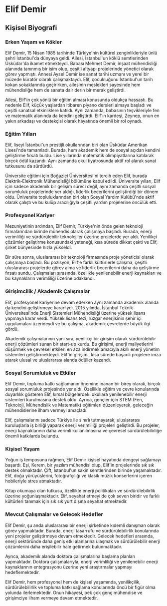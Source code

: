 # Elif Demir
## Kişisel Biyografi

### Erken Yaşam ve Kökler

Elif Demir, 15 Nisan 1985 tarihinde Türkiye'nin kültürel zenginlikleriyle ünlü şehri İstanbul'da dünyaya geldi. Ailesi, İstanbul'un köklü semtlerinden Üsküdar'da ikamet etmekteydi. Babası Mehmet Demir, inşaat mühendisliği alanında tanınmış bir isim olup, çeşitli altyapı projelerinde yönetici olarak görev yapmıştı. Annesi Aysel Demir ise sanat tarihi uzmanı ve yerel bir müzede küratör olarak çalışmaktaydı. Elif, çocukluğunu İstanbul'un tarih kokan sokaklarında geçirirken, ailesinin meslekleri sayesinde hem mühendisliğe hem de sanata dair derin bir merak geliştirdi.

Ailesi, Elif'in çok yönlü bir eğitim alması konusunda oldukça hassastı. Bu nedenle Elif, küçük yaşlardan itibaren piyano dersleri almaya başladı ve çeşitli sanatsal etkinliklere katıldı. Aynı zamanda, babasının teşvikleriyle fen ve matematik alanında da kendini geliştirdi. Elif'in kardeşi, Zeynep, onun en yakın arkadaşı ve destekçisi olarak hayatında önemli bir rol oynadı.

### Eğitim Yılları

Elif, liseyi İstanbul'un prestijli okullarından biri olan Üsküdar Amerikan Lisesi'nde tamamladı. Burada, hem akademik hem de sosyal açıdan kendini geliştirme fırsatı buldu. Lise yıllarında matematik olimpiyatlarına katılarak birçok ödül kazandı. Aynı zamanda okul tiyatrosunda aktif rol alarak sanat tutkusunu da sürdürdü.

Üniversite eğitimi için Boğaziçi Üniversitesi'ni tercih eden Elif, burada Elektrik-Elektronik Mühendisliği bölümüne kabul edildi. Üniversite yılları, Elif için sadece akademik bir gelişim süreci değil, aynı zamanda çeşitli sosyal sorumluluk projelerinde yer aldığı, liderlik becerilerini geliştirdiği bir dönem oldu. Üniversite topluluklarından biri olan Sosyal Yardım Kulübü'nde aktif olarak çalıştı ve bu kulüp aracılığıyla çeşitli yardım projelerine öncülük etti.

### Profesyonel Kariyer

Mezuniyetinin ardından, Elif Demir, Türkiye'nin önde gelen teknoloji firmalarından birinde mühendis olarak çalışmaya başladı. Burada, enerji verimliliği ve sürdürülebilir teknolojiler üzerine projelerde yer aldı. Yenilikçi çözümler geliştirme konusundaki yeteneği, kısa sürede dikkat çekti ve Elif, şirket bünyesinde hızla yükseldi.

Bir süre sonra, uluslararası bir teknoloji firmasında proje yöneticisi olarak çalışmaya başladı. Bu pozisyon, Elif'e farklı kültürlerle çalışma, çeşitli uluslararası projelerde görev alma ve liderlik becerilerini daha da geliştirme fırsatı sundu. Çalışmaları sırasında, özellikle yenilenebilir enerji kaynakları ve bu kaynakların verimliliği üzerine odaklandı.

### Girişimcilik / Akademik Çalışmalar

Elif, profesyonel kariyerine devam ederken aynı zamanda akademik alanda da kendini geliştirmeye kararlıydı. 2015 yılında, İstanbul Teknik Üniversitesi'nde Enerji Sistemleri Mühendisliği üzerine yüksek lisans yapmaya karar verdi. Yüksek lisans tezi, rüzgar enerjisinin şehir içi uygulamaları üzerineydi ve bu çalışma, akademik çevrelerde büyük ilgi gördü.

Akademik çalışmalarının yanı sıra, yenilikçi bir girişim olarak sürdürülebilir enerji çözümleri sunan bir start-up kurdu. Bu girişimi, enerji maliyetlerini düşürmek ve çevresel etkileri en aza indirmek amacıyla akıllı enerji yönetim sistemleri geliştirmekteydi. Elif'in girişimi, kısa sürede başarılı projelere imza atarak ulusal ve uluslararası alanda ödüller kazandı.

### Sosyal Sorumluluk ve Etkiler

Elif Demir, topluma katkı sağlamanın önemine inanan bir birey olarak, birçok sosyal sorumluluk projesinde yer aldı. Özellikle eğitim ve çevre konularında duyarlılık gösteren Elif, kırsal bölgelerdeki okullara yenilenebilir enerji sistemleri kurulmasına destek oldu. Ayrıca, gençler için STEM (Fen, Teknoloji, Mühendislik ve Matematik) eğitimleri düzenleyerek, geleceğin mühendislerine ilham vermeyi amaçladı.

Elif, çalışmalarını sadece Türkiye ile sınırlı tutmayarak, uluslararası kuruluşlarla iş birliği yaparak enerji verimliliği projeleri geliştirdi. Bu projeler, enerji kaynaklarının daha verimli kullanılmasına ve çevresel sürdürülebilirliğe önemli katkılarda bulundu.

### Kişisel Yaşam

Yoğun iş temposuna rağmen, Elif Demir kişisel hayatında dengeyi sağlamayı başardı. Eşi, Kerem, bir yazılım mühendisi olup, Elif'in projelerinde sık sık destek olmaktadır. Çift, İstanbul'un sakin semtlerinden birinde yaşamaktadır. Elif, doğa yürüyüşlerini, fotoğrafçılığı ve klasik müzik konserlerini içeren hobileriyle stres atmaktadır.

Kitap okumaya olan tutkusu, özellikle enerji politikaları ve sürdürülebilirlik üzerine yoğunlaşmaktadır. Elif, seyahat etmeyi de çok seven biridir ve farklı kültürleri tanımak için sık sık yurt dışına seyahat etmektedir.

### Mevcut Çalışmalar ve Gelecek Hedefler

Elif Demir, şu anda uluslararası bir enerji şirketinde kıdemli danışman olarak görev yapmaktadır. Burada, enerji tasarrufu ve sürdürülebilirlik konularında yeni projeler geliştirmeye devam etmektedir. Gelecek hedefleri arasında, enerji sektöründe daha geniş etki alanlarına ulaşmak ve sürdürülebilir enerji çözümlerini daha erişilebilir hale getirmek bulunmaktadır.

Ayrıca, akademik alanda doktora çalışmalarına başlama planları yapmaktadır. Doktora çalışmalarıyla, enerji verimliliği ve yenilenebilir enerji kaynaklarının entegrasyonu üzerine yeni araştırmalar yapmayı hedeflemektedir.

Elif Demir, hem profesyonel hem de kişisel yaşamında, yenilikçilik, sürdürülebilirlik ve topluma katkı sağlama konularında öncü bir figür olma yolunda ilerlemektedir. Onun hikayesi, pek çok genç mühendise ve girişimciye ilham vermeye devam etmektedir.